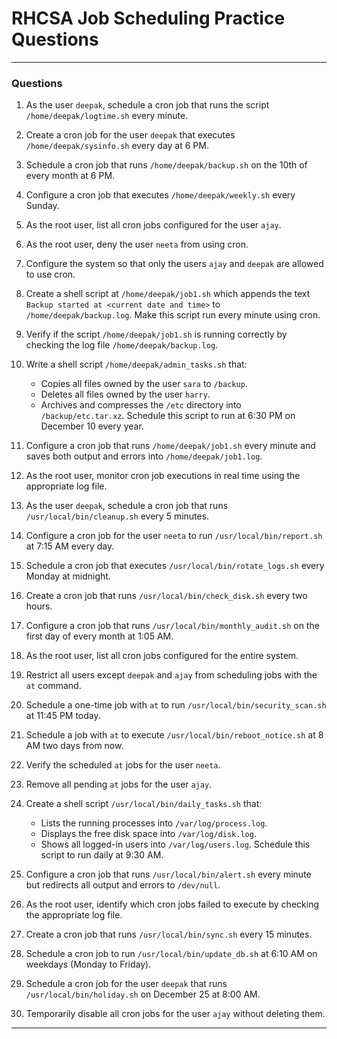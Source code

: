 # **RHCSA Job Scheduling Practice Questions**

---

### Questions

1. As the user `deepak`, schedule a cron job that runs the script `/home/deepak/logtime.sh` every minute.

2. Create a cron job for the user `deepak` that executes `/home/deepak/sysinfo.sh` every day at 6 PM.

3. Schedule a cron job that runs `/home/deepak/backup.sh` on the 10th of every month at 6 PM.

4. Configure a cron job that executes `/home/deepak/weekly.sh` every Sunday.

5. As the root user, list all cron jobs configured for the user `ajay`.

6. As the root user, deny the user `neeta` from using cron.

7. Configure the system so that only the users `ajay` and `deepak` are allowed to use cron.

8. Create a shell script at `/home/deepak/job1.sh` which appends the text `Backup started at <current date and time>` to `/home/deepak/backup.log`. Make this script run every minute using cron.

9. Verify if the script `/home/deepak/job1.sh` is running correctly by checking the log file `/home/deepak/backup.log`.

10. Write a shell script `/home/deepak/admin_tasks.sh` that:

    * Copies all files owned by the user `sara` to `/backup`.
    * Deletes all files owned by the user `harry`.
    * Archives and compresses the `/etc` directory into `/backup/etc.tar.xz`.
  Schedule this script to run at 6:30 PM on December 10 every year.

11. Configure a cron job that runs `/home/deepak/job1.sh` every minute and saves both output and errors into `/home/deepak/job1.log`.

12. As the root user, monitor cron job executions in real time using the appropriate log file.

13. As the user `deepak`, schedule a cron job that runs `/usr/local/bin/cleanup.sh` every 5 minutes.

14. Configure a cron job for the user `neeta` to run `/usr/local/bin/report.sh` at 7:15 AM every day.

15. Schedule a cron job that executes `/usr/local/bin/rotate_logs.sh` every Monday at midnight.

16. Create a cron job that runs `/usr/local/bin/check_disk.sh` every two hours.

17. Configure a cron job that runs `/usr/local/bin/monthly_audit.sh` on the first day of every month at 1:05 AM.

18. As the root user, list all cron jobs configured for the entire system.

19. Restrict all users except `deepak` and `ajay` from scheduling jobs with the `at` command.

20. Schedule a one-time job with `at` to run `/usr/local/bin/security_scan.sh` at 11:45 PM today.

21. Schedule a job with `at` to execute `/usr/local/bin/reboot_notice.sh` at 8 AM two days from now.

22. Verify the scheduled `at` jobs for the user `neeta`.

23. Remove all pending `at` jobs for the user `ajay`.

24. Create a shell script `/usr/local/bin/daily_tasks.sh` that:

    * Lists the running processes into `/var/log/process.log`.
    * Displays the free disk space into `/var/log/disk.log`.
    * Shows all logged-in users into `/var/log/users.log`.
  Schedule this script to run daily at 9:30 AM.

25. Configure a cron job that runs `/usr/local/bin/alert.sh` every minute but redirects all output and errors to `/dev/null`.

26. As the root user, identify which cron jobs failed to execute by checking the appropriate log file.

27. Create a cron job that runs `/usr/local/bin/sync.sh` every 15 minutes.

28. Schedule a cron job to run `/usr/local/bin/update_db.sh` at 6:10 AM on weekdays (Monday to Friday).

29. Schedule a cron job for the user `deepak` that runs `/usr/local/bin/holiday.sh` on December 25 at 8:00 AM.

30. Temporarily disable all cron jobs for the user `ajay` without deleting them.

---

